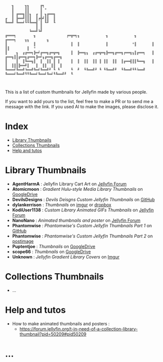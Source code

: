 ```
   ╖     ╖╖     ╔╕      
   ║     ║║     ║ °     
   ║ ╔══╗║║╖  ╓ ║ ╖╔══╗ 
╓  ║ ╠══╝║║║  ║╒╬╛║║  ║ 
╚══╝ ╚══╛╙╙╚══╣ ║ ╙╜  ╙ 
              ║ ║       
           ╘══╝╘╝       
╔═══╕        ╖              ╒═╦═╕╖            ╖            ╖       ╔═══╕    ╖╖        ╖            
║            ║                ║  ║            ║           °║       ║        ║║        ║  °         
║    ╖  ╓╔══╕╠═╛╔══╗╔═╦═╗     ║  ╠══╗╖  ╓╔═╦═╗╠══╗╔══╗╒══╗╖║╔══╕   ║    ╔══╗║║╔══╗╔══╕╠═╛╖╔══╗╔══╗ 
║    ║  ║╚══╗║  ║  ║║ ║ ║     ║  ║  ║║  ║║ ║ ║║  ║║  ║╔══╣║║╚══╗   ║    ║  ║║║╠══╝║   ║  ║║  ║║  ║ 
╚═══╛╚══╝╘══╝╚═╛╚══╝╜ ╙ ╙     ╙  ╜  ╙╚══╝╜ ╙ ╙╚══╝╜  ╙╚══╝╙╙╘══╝   ╚═══╛╚══╝╙╙╚══╛╚══╛╚═╛╙╚══╝╜  ╙ 
                                                                                                   
                                                                                                   
```


This is a list of custom thumbnails for Jellyfin made by various people.

If you want to add yours to the list, feel free to make a PR or to send me a message with the link. If you used AI to make the images, please disclose it.

# Index
- [Library Thumbnails](#library-icons)
- [Collections Thumbnails](#collections-icons)
- [Help and tutos](#help-and-tutos)

# Library Thumbnails
- **AgentHarmA** : Jellyfin Library Cart Art on [Jellyfin Forum](https://forum.jellyfin.org/t-jellyfin-library-cart-art)
- **Atomicmoon** : *Gradient Hulu-style Media Library Thumbnails* on [GoogleDrive](https://drive.google.com/drive/u/0/folders/1fOGiB-kTUGIgdT-Hox2uuhVh0E-GQi74)
- **DevilsDesigns** : *Devils Deisgns Custom Jellyfin Thumbnails* on [GitHub](https://github.com/DevilsDesigns/Devils-Designs-Custom-Jellyfin-Thumbnails)
- **dylankerrison** : *Thumbnails* on [imgur](https://imgur.com/a/jellyfin-icons-Guqk15B) or [dropbox](https://www.dropbox.com/scl/fo/xc4xnjbeprls5xn0qeied/AEl3aKDUkTBrQhp8z4kF8-k/Jellyfin?dl=0&rlkey=jsdrqzg7zz45efcm6j2rdnci7&subfolder_nav_tracking=1)
- **KodiUser1138** : *Custom Library Animated GIFs Thumbnails* on [Jellyfin Forum](https://forum.jellyfin.org/t-my-custom-library-thumbnails)
- **NanoNano** : *Animated thumbnails and poster* on [Jellyfin Forum](https://forum.jellyfin.org/t-in-need-of-a-collection-library-thumbnail?pid=50308#pid50308)
- **Phantomwise** : *Phantomwise's Custom Jellyfin Thumbnails Part 1* on [GitHub](https://github.com/Phantomwise/jellyfin-phantomwise-custom-thumbnails)
- **Phantomwise** : *Phantomwise's Custom Jellyfin Thumbnails Part 2* on [postimage](https://github.com/Phantomwise/jellyfin-phantomwise-custom-thumbnails/blob/main/extra-thumbnails.md)
- **Puptentjoe** : *Thumbnails* on [GoogleDrive](https://drive.google.com/drive/folders/1o2J6HHHKTxvJ-IgkVoqJczCUPsBzqj35)
- **scope66** : *Thumbnails* on [GoogleDrive](https://drive.google.com/drive/folders/15SGUccIljBZEysLj-cuMzpJ3I3QOVbIB)
- **Unknown** : *Jellyfin Gradient Library Covers* on [Imgur](https://imgur.com/a/jellyfin-gradient-library-covers-VFCzPXc)

# Collections Thumbnails

- ...

# Help and tutos

- How to make animated thumbnails and posters :
  - https://forum.jellyfin.org/t-in-need-of-a-collection-library-thumbnail?pid=50209#pid50209

# ...
